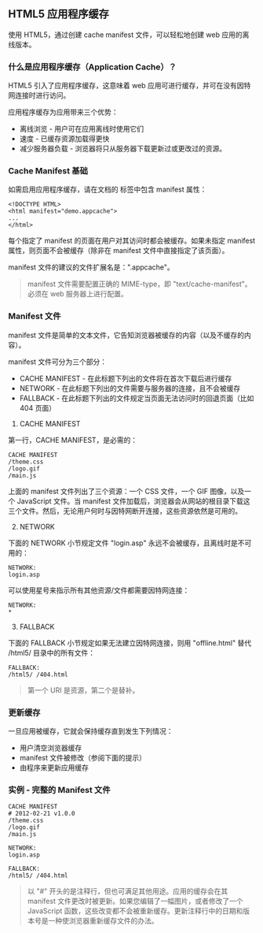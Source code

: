 HTML5 应用程序缓存
---

使用 HTML5，通过创建 cache manifest 文件，可以轻松地创建 web 应用的离线版本。


### 什么是应用程序缓存（Application Cache）？
HTML5 引入了应用程序缓存，这意味着 web 应用可进行缓存，并可在没有因特网连接时进行访问。

应用程序缓存为应用带来三个优势：
- 离线浏览 - 用户可在应用离线时使用它们
- 速度 - 已缓存资源加载得更快
- 减少服务器负载 - 浏览器将只从服务器下载更新过或更改过的资源。


### Cache Manifest 基础
如需启用应用程序缓存，请在文档的 <html> 标签中包含 manifest 属性：
```
<!DOCTYPE HTML>
<html manifest="demo.appcache">
...
</html>
```

每个指定了 manifest 的页面在用户对其访问时都会被缓存。如果未指定 manifest 属性，则页面不会被缓存（除非在 manifest 文件中直接指定了该页面）。

manifest 文件的建议的文件扩展名是：".appcache"。

> manifest 文件需要配置正确的 MIME-type，即 "text/cache-manifest"。必须在 web 服务器上进行配置。


### Manifest 文件
manifest 文件是简单的文本文件，它告知浏览器被缓存的内容（以及不缓存的内容）。

manifest 文件可分为三个部分：
- CACHE MANIFEST - 在此标题下列出的文件将在首次下载后进行缓存
- NETWORK - 在此标题下列出的文件需要与服务器的连接，且不会被缓存
- FALLBACK - 在此标题下列出的文件规定当页面无法访问时的回退页面（比如 404 页面）

1. CACHE MANIFEST

第一行，CACHE MANIFEST，是必需的：
```
CACHE MANIFEST
/theme.css
/logo.gif
/main.js
```

上面的 manifest 文件列出了三个资源：一个 CSS 文件，一个 GIF 图像，以及一个 JavaScript 文件。当 manifest 文件加载后，浏览器会从网站的根目录下载这三个文件。然后，无论用户何时与因特网断开连接，这些资源依然是可用的。

2. NETWORK

下面的 NETWORK 小节规定文件 "login.asp" 永远不会被缓存，且离线时是不可用的：
```
NETWORK:
login.asp
```

可以使用星号来指示所有其他资源/文件都需要因特网连接：
```
NETWORK:
*
```

3. FALLBACK

下面的 FALLBACK 小节规定如果无法建立因特网连接，则用 "offline.html" 替代 /html5/ 目录中的所有文件：
```
FALLBACK:
/html5/ /404.html
```

> 第一个 URI 是资源，第二个是替补。


### 更新缓存
一旦应用被缓存，它就会保持缓存直到发生下列情况：
- 用户清空浏览器缓存
- manifest 文件被修改（参阅下面的提示）
- 由程序来更新应用缓存


### 实例 - 完整的 Manifest 文件
```
CACHE MANIFEST
# 2012-02-21 v1.0.0
/theme.css
/logo.gif
/main.js

NETWORK:
login.asp

FALLBACK:
/html5/ /404.html
```

> 以 "#" 开头的是注释行，但也可满足其他用途。应用的缓存会在其 manifest 文件更改时被更新。如果您编辑了一幅图片，或者修改了一个 JavaScript 函数，这些改变都不会被重新缓存。更新注释行中的日期和版本号是一种使浏览器重新缓存文件的办法。